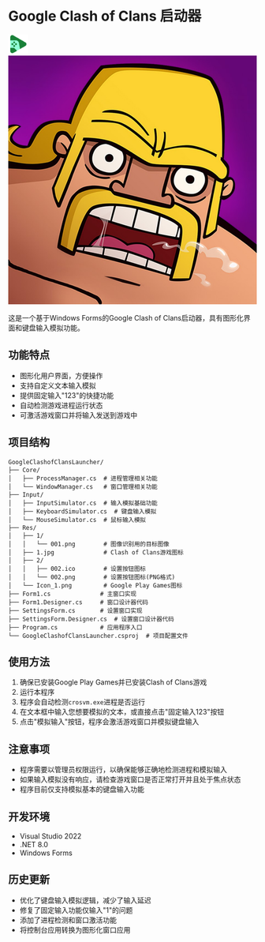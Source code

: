 # Google Clash of Clans 启动器

![Google Play Games图标](Res/Icon_1.png) ![Clash of Clans游戏图标](Res/1.jpg)

这是一个基于Windows Forms的Google Clash of Clans启动器，具有图形化界面和键盘输入模拟功能。

## 功能特点

- 图形化用户界面，方便操作
- 支持自定义文本输入模拟
- 提供固定输入"123"的快捷功能
- 自动检测游戏进程运行状态
- 可激活游戏窗口并将输入发送到游戏中

## 项目结构

```
GoogleClashofClansLauncher/
├── Core/
│   ├── ProcessManager.cs  # 进程管理相关功能
│   └── WindowManager.cs   # 窗口管理相关功能
├── Input/
│   ├── InputSimulator.cs  # 输入模拟基础功能
│   ├── KeyboardSimulator.cs  # 键盘输入模拟
│   └── MouseSimulator.cs  # 鼠标输入模拟
├── Res/
│   ├── 1/
│   │   └── 001.png        # 图像识别用的目标图像
│   ├── 1.jpg              # Clash of Clans游戏图标
│   ├── 2/
│   │   ├── 002.ico        # 设置按钮图标
│   │   └── 002.png        # 设置按钮图标(PNG格式)
│   └── Icon_1.png         # Google Play Games图标
├── Form1.cs              # 主窗口实现
├── Form1.Designer.cs     # 窗口设计器代码
├── SettingsForm.cs       # 设置窗口实现
├── SettingsForm.Designer.cs  # 设置窗口设计器代码
├── Program.cs            # 应用程序入口
└── GoogleClashofClansLauncher.csproj  # 项目配置文件
```

## 使用方法

1. 确保已安装Google Play Games并已安装Clash of Clans游戏
2. 运行本程序
3. 程序会自动检测`crosvm.exe`进程是否运行
4. 在文本框中输入您想要模拟的文本，或直接点击"固定输入123"按钮
5. 点击"模拟输入"按钮，程序会激活游戏窗口并模拟键盘输入

## 注意事项

- 程序需要以管理员权限运行，以确保能够正确地检测进程和模拟输入
- 如果输入模拟没有响应，请检查游戏窗口是否正常打开并且处于焦点状态
- 程序目前仅支持模拟基本的键盘输入功能

## 开发环境

- Visual Studio 2022
- .NET 8.0
- Windows Forms

## 历史更新

- 优化了键盘输入模拟逻辑，减少了输入延迟
- 修复了固定输入功能仅输入"1"的问题
- 添加了进程检测和窗口激活功能
- 将控制台应用转换为图形化窗口应用